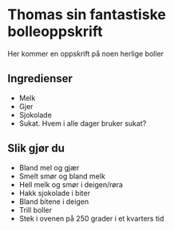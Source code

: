 # Thomas sin fantastiske bolleoppskrift

Her kommer en oppskrift på noen herlige boller

## Ingredienser

- Melk
- Gjer
- Sjokolade
- Sukat. Hvem i alle dager bruker sukat?

## Slik gjør du

- Bland mel og gjær
- Smelt smør og bland melk
- Hell melk og smør i deigen/røra
- Hakk sjokolade i biter
- Bland bitene i deigen
- Trill boller
- Stek i ovenen på 250 grader i et kvarters tid

